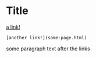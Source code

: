 # Title

[a link!](https://something.com)
```
[another link!](some-page.html)
```
some paragraph text after the links